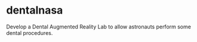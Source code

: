 # dentalnasa
Develop a Dental Augmented Reality Lab to allow astronauts perform some dental procedures.

